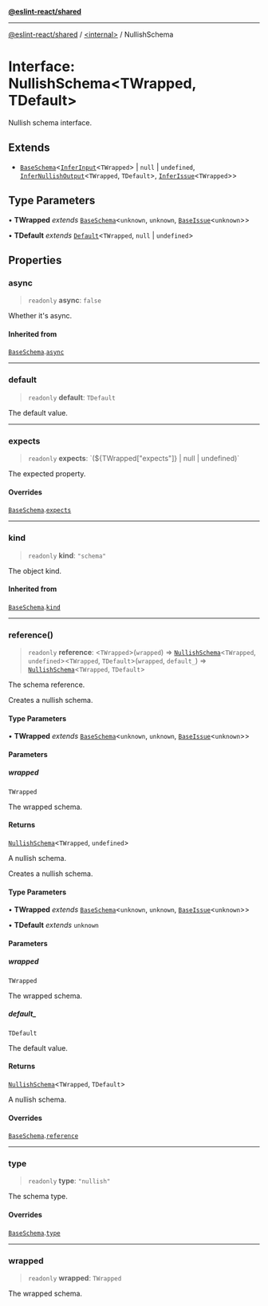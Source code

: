 [**@eslint-react/shared**](../../README.md)

***

[@eslint-react/shared](../../README.md) / [\<internal\>](../README.md) / NullishSchema

# Interface: NullishSchema\<TWrapped, TDefault\>

Nullish schema interface.

## Extends

- [`BaseSchema`](BaseSchema.md)\<[`InferInput`](../type-aliases/InferInput.md)\<`TWrapped`\> \| `null` \| `undefined`, [`InferNullishOutput`](../type-aliases/InferNullishOutput.md)\<`TWrapped`, `TDefault`\>, [`InferIssue`](../type-aliases/InferIssue.md)\<`TWrapped`\>\>

## Type Parameters

• **TWrapped** *extends* [`BaseSchema`](BaseSchema.md)\<`unknown`, `unknown`, [`BaseIssue`](BaseIssue.md)\<`unknown`\>\>

• **TDefault** *extends* [`Default`](../type-aliases/Default.md)\<`TWrapped`, `null` \| `undefined`\>

## Properties

### async

> `readonly` **async**: `false`

Whether it's async.

#### Inherited from

[`BaseSchema`](BaseSchema.md).[`async`](BaseSchema.md#async)

***

### default

> `readonly` **default**: `TDefault`

The default value.

***

### expects

> `readonly` **expects**: \`($\{TWrapped\["expects"\]\} \| null \| undefined)\`

The expected property.

#### Overrides

[`BaseSchema`](BaseSchema.md).[`expects`](BaseSchema.md#expects)

***

### kind

> `readonly` **kind**: `"schema"`

The object kind.

#### Inherited from

[`BaseSchema`](BaseSchema.md).[`kind`](BaseSchema.md#kind)

***

### reference()

> `readonly` **reference**: \<`TWrapped`\>(`wrapped`) => [`NullishSchema`](NullishSchema.md)\<`TWrapped`, `undefined`\>\<`TWrapped`, `TDefault`\>(`wrapped`, `default_`) => [`NullishSchema`](NullishSchema.md)\<`TWrapped`, `TDefault`\>

The schema reference.

Creates a nullish schema.

#### Type Parameters

• **TWrapped** *extends* [`BaseSchema`](BaseSchema.md)\<`unknown`, `unknown`, [`BaseIssue`](BaseIssue.md)\<`unknown`\>\>

#### Parameters

##### wrapped

`TWrapped`

The wrapped schema.

#### Returns

[`NullishSchema`](NullishSchema.md)\<`TWrapped`, `undefined`\>

A nullish schema.

Creates a nullish schema.

#### Type Parameters

• **TWrapped** *extends* [`BaseSchema`](BaseSchema.md)\<`unknown`, `unknown`, [`BaseIssue`](BaseIssue.md)\<`unknown`\>\>

• **TDefault** *extends* `unknown`

#### Parameters

##### wrapped

`TWrapped`

The wrapped schema.

##### default\_

`TDefault`

The default value.

#### Returns

[`NullishSchema`](NullishSchema.md)\<`TWrapped`, `TDefault`\>

A nullish schema.

#### Overrides

[`BaseSchema`](BaseSchema.md).[`reference`](BaseSchema.md#reference)

***

### type

> `readonly` **type**: `"nullish"`

The schema type.

#### Overrides

[`BaseSchema`](BaseSchema.md).[`type`](BaseSchema.md#type)

***

### wrapped

> `readonly` **wrapped**: `TWrapped`

The wrapped schema.
